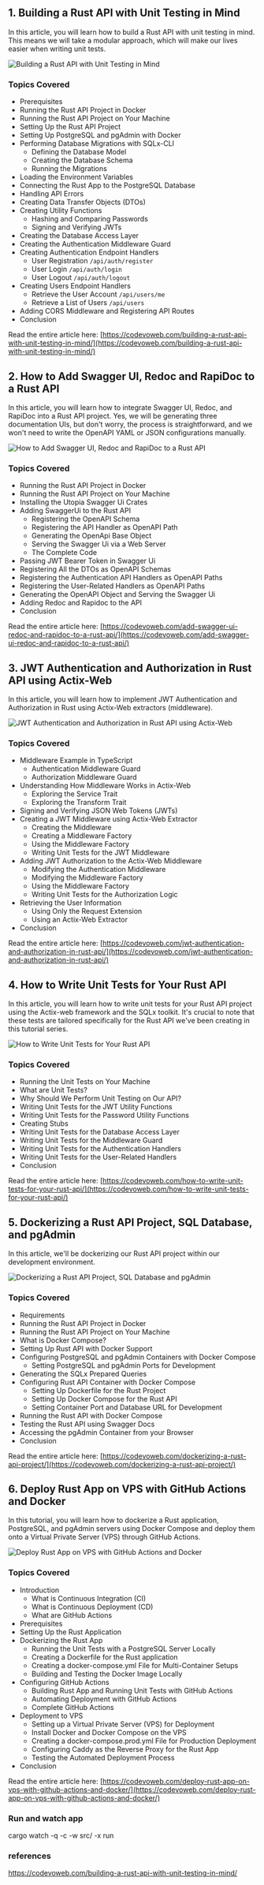 ## 1. Building a Rust API with Unit Testing in Mind

In this article, you will learn how to build a Rust API with unit testing in mind. This means we will take a modular approach, which will make our lives easier when writing unit tests.

![Building a Rust API with Unit Testing in Mind](https://codevoweb.com/wp-content/uploads/2023/08/Building-a-Rust-API-with-Unit-Testing-in-Mind.webp)

### Topics Covered

- Prerequisites
- Running the Rust API Project in Docker
- Running the Rust API Project on Your Machine
- Setting Up the Rust API Project
- Setting Up PostgreSQL and pgAdmin with Docker
- Performing Database Migrations with SQLx-CLI
    - Defining the Database Model
    - Creating the Database Schema
    - Running the Migrations
- Loading the Environment Variables
- Connecting the Rust App to the PostgreSQL Database
- Handling API Errors
- Creating Data Transfer Objects (DTOs)
- Creating Utility Functions
    - Hashing and Comparing Passwords
    - Signing and Verifying JWTs
- Creating the Database Access Layer
- Creating the Authentication Middleware Guard
- Creating Authentication Endpoint Handlers
    - User Registration `/api/auth/register`
    - User Login `/api/auth/login`
    - User Logout `/api/auth/logout`
- Creating Users Endpoint Handlers
    - Retrieve the User Account `/api/users/me`
    - Retrieve a List of Users `/api/users`
- Adding CORS Middleware and Registering API Routes
- Conclusion


Read the entire article here: [https://codevoweb.com/building-a-rust-api-with-unit-testing-in-mind/](https://codevoweb.com/building-a-rust-api-with-unit-testing-in-mind/)

## 2. How to Add Swagger UI, Redoc and RapiDoc to a Rust API

In this article, you will learn how to integrate Swagger UI, Redoc, and RapiDoc into a Rust API project. Yes, we will be generating three documentation UIs, but don't worry, the process is straightforward, and we won't need to write the OpenAPI YAML or JSON configurations manually. 

![How to Add Swagger UI, Redoc and RapiDoc to a Rust API](https://codevoweb.com/wp-content/uploads/2023/08/How-to-Add-Swagger-UI-Redoc-and-RapiDoc-to-a-Rust-API.webp)

### Topics Covered

- Running the Rust API Project in Docker
- Running the Rust API Project on Your Machine
- Installing the Utopia Swagger Ui Crates
- Adding SwaggerUi to the Rust API
  - Registering the OpenAPI Schema
  - Registering the API Handler as OpenAPI Path
  - Generating the OpenApi Base Object
  - Serving the Swagger Ui via a Web Server
  - The Complete Code
- Passing JWT Bearer Token in Swagger Ui
- Registering All the DTOs as OpenAPI Schemas
- Registering the Authentication API Handlers as OpenAPI Paths
- Registering the User-Related Handlers as OpenAPI Paths
- Generating the OpenAPI Object and Serving the Swagger Ui
- Adding Redoc and Rapidoc to the API
- Conclusion
  
Read the entire article here: [https://codevoweb.com/add-swagger-ui-redoc-and-rapidoc-to-a-rust-api/](https://codevoweb.com/add-swagger-ui-redoc-and-rapidoc-to-a-rust-api/)

## 3. JWT Authentication and Authorization in Rust API using Actix-Web

In this article, you will learn how to implement JWT Authentication and Authorization in Rust using Actix-Web extractors (middleware).

![JWT Authentication and Authorization in Rust API using Actix-Web](https://codevoweb.com/wp-content/uploads/2023/08/JWT-Authentication-and-Authorization-in-Rust-API-using-Actix-Web.webp)

### Topics Covered

- Middleware Example in TypeScript
  - Authentication Middleware Guard
  - Authorization Middleware Guard
- Understanding How Middleware Works in Actix-Web
  - Exploring the Service Trait
  - Exploring the Transform Trait
- Signing and Verifying JSON Web Tokens (JWTs)
- Creating a JWT Middleware using Actix-Web Extractor
  - Creating the Middleware
  - Creating a Middleware Factory
  - Using the Middleware Factory
  - Writing Unit Tests for the JWT Middleware
- Adding JWT Authorization to the Actix-Web Middleware
  - Modifying the Authentication Middleware
  - Modifying the Middleware Factory
  - Using the Middleware Factory
  - Writing Unit Tests for the Authorization Logic
- Retrieving the User Information
  - Using Only the Request Extension
  - Using an Actix-Web Extractor
- Conclusion
  
  
Read the entire article here: [https://codevoweb.com/jwt-authentication-and-authorization-in-rust-api/](https://codevoweb.com/jwt-authentication-and-authorization-in-rust-api/)

## 4. How to Write Unit Tests for Your Rust API

In this article, you will learn how to write unit tests for your Rust API project using the Actix-web framework and the SQLx toolkit. It's crucial to note that these tests are tailored specifically for the Rust API we've been creating in this tutorial series.

![How to Write Unit Tests for Your Rust API](https://codevoweb.com/wp-content/uploads/2023/08/How-to-Write-Unit-Tests-for-Your-Rust-API.webp)

### Topics Covered

- Running the Unit Tests on Your Machine
- What are Unit Tests?
- Why Should We Perform Unit Testing on Our API?
- Writing Unit Tests for the JWT Utility Functions
- Writing Unit Tests for the Password Utility Functions
- Creating Stubs
- Writing Unit Tests for the Database Access Layer
- Writing Unit Tests for the Middleware Guard
- Writing Unit Tests for the Authentication Handlers
- Writing Unit Tests for the User-Related Handlers
- Conclusion
  
Read the entire article here: [https://codevoweb.com/how-to-write-unit-tests-for-your-rust-api/](https://codevoweb.com/how-to-write-unit-tests-for-your-rust-api/)

## 5. Dockerizing a Rust API Project, SQL Database, and pgAdmin

In this article, we'll be dockerizing our Rust API project within our development environment.

![Dockerizing a Rust API Project, SQL Database and pgAdmin](https://codevoweb.com/wp-content/uploads/2023/09/Dockerizing-a-Rust-API-Project-SQL-Database-and-pgAdmin.webp)

### Topics Covered

- Requirements
- Running the Rust API Project in Docker
- Running the Rust API Project on Your Machine
- What is Docker Compose?
- Setting Up Rust API with Docker Support
- Configuring PostgreSQL and pgAdmin Containers with Docker Compose
   - Setting PostgreSQL and pgAdmin Ports for Development
- Generating the SQLx Prepared Queries
- Configuring Rust API Container with Docker Compose
   - Setting Up Dockerfile for the Rust Project
   - Setting Up Docker Compose for the Rust API
   - Setting Container Port and Database URL for Development
- Running the Rust API with Docker Compose
- Testing the Rust API using Swagger Docs
- Accessing the pgAdmin Container from your Browser
- Conclusion

  
Read the entire article here: [https://codevoweb.com/dockerizing-a-rust-api-project/](https://codevoweb.com/dockerizing-a-rust-api-project/)

## 6. Deploy Rust App on VPS with GitHub Actions and Docker

In this tutorial, you will learn how to dockerize a Rust application, PostgreSQL, and pgAdmin servers using Docker Compose and deploy them onto a Virtual Private Server (VPS) through GitHub Actions.

![Deploy Rust App on VPS with GitHub Actions and Docker](https://codevoweb.com/wp-content/uploads/2023/12/Deploy-Rust-App-on-VPS-with-GitHub-Actions-and-Docker.webp)

### Topics Covered

- Introduction
  - What is Continuous Integration (CI)
  - What is Continuous Deployment (CD)
  - What are GitHub Actions
- Prerequisites
- Setting Up the Rust Application
- Dockerizing the Rust App
   - Running the Unit Tests with a PostgreSQL Server Locally
   - Creating a Dockerfile for the Rust application
   - Creating a docker-compose.yml File for Multi-Container Setups
   - Building and Testing the Docker Image Locally
- Configuring GitHub Actions
   - Building Rust App and Running Unit Tests with GitHub Actions
   - Automating Deployment with GitHub Actions
   - Complete GitHub Actions
- Deployment to VPS
   - Setting up a Virtual Private Server (VPS) for Deployment
   - Install Docker and Docker Compose on the VPS
   - Creating a docker-compose.prod.yml File for Production Deployment
   - Configuring Caddy as the Reverse Proxy for the Rust App
   - Testing the Automated Deployment Process
- Conclusion

  
Read the entire article here: [https://codevoweb.com/deploy-rust-app-on-vps-with-github-actions-and-docker/](https://codevoweb.com/deploy-rust-app-on-vps-with-github-actions-and-docker/)


### Run and watch app
cargo watch -q -c -w src/ -x run


### references
https://codevoweb.com/building-a-rust-api-with-unit-testing-in-mind/